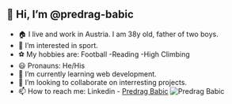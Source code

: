 ## 👋 Hi, I’m @predrag-babic
- 🏠 I live and work in Austria. I am 38y old, father of two boys.
- 👀 I’m interested in sport.
- ⚽ My hobbies are:
    Football
   -Reading
   -High Climbing
- 😃 Pronauns: He/His
- 🌱 I’m currently learning web development.
- 💞️ I’m looking to collaborate on interresting projects.
- 📫 How to reach me: Linkedin - [Predrag Babic](https://www.linkedin.com/in/predrag-babic-4bb382244/)
  ![Predrag Babic](./MicrosoftTeams-Tactix.png)


<!---
predrag-babic/predrag-babic is a ✨ special ✨ repository because its `README.md` (this file) appears on your GitHub profile.
You can click the Preview link to take a look at your changes.
--->
